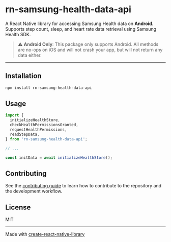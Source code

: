 # rn-samsung-health-data-api

A React Native library for accessing Samsung Health data on **Android**. Supports step count, sleep, and heart rate data retrieval using Samsung Health SDK.

> ⚠️ **Android Only**: This package only supports Android. All methods are no-ops on iOS and will not crash your app, but will not return any data either.

---

## Installation

```sh
npm install rn-samsung-health-data-api
```

## Usage

```js
import {
  initializeHealthStore,
  checkHealthPermissionsGranted,
  requestHealthPermissions,
  readStepData,
} from 'rn-samsung-health-data-api';

// ...

const initData = await initializeHealthStore();
```

## Contributing

See the [contributing guide](CONTRIBUTING.md) to learn how to contribute to the repository and the development workflow.

## License

MIT

---

Made with [create-react-native-library](https://github.com/callstack/react-native-builder-bob)
